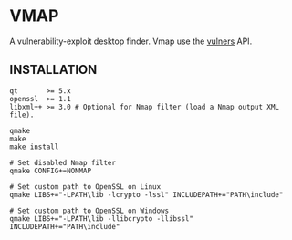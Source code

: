 # VMAP

A vulnerability-exploit desktop finder. Vmap use the [vulners](https://vulners.com/api/v3/) API.

## INSTALLATION

```shell
qt       >= 5.x
openssl  >= 1.1
libxml++ >= 3.0 # Optional for Nmap filter (load a Nmap output XML file).
```
```shell
qmake 
make
make install
```
```shell
# Set disabled Nmap filter 
qmake CONFIG+=NONMAP

# Set custom path to OpenSSL on Linux
qmake LIBS+="-LPATH\lib -lcrypto -lssl" INCLUDEPATH+="PATH\include"

# Set custom path to OpenSSL on Windows
qmake LIBS+="-LPATH\lib -llibcrypto -llibssl" INCLUDEPATH+="PATH\include"
```
